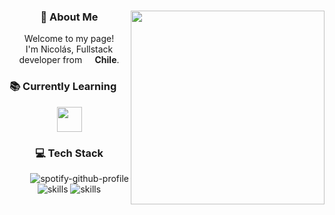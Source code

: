
<body>

<center>

<img  src="https://i.ibb.co/SQG0hqZ/descarga.gif"  align="right"  width="310px"  height="auto">

  

<h3> 💫 About Me</h3>

<p>Welcome to my page! </br> I'm Nicolás, Fullstack developer from <img  src="https://cdn-icons-png.flaticon.com/128/197/197586.png"  width="13"/><b> Chile</b>.

<h3 align="left">📚 Currently Learning</h3>

<img  src="https://skillicons.dev/icons?i=vue,nodejs,nestjs"  height="40"/>
</div>

<br>
<h3>💻 Tech Stack</h3>
<a href="https://github.com/kittinan/spotify-github-profile">
      <img src="https://spotify-github-profile.kittinanx.com/api/view?uid=bixtsicor&cover_image=true&theme=novatorem&show_offline=false&background_color=000000&interchange=true&bar_color=7750bc&bar_color_cover=false" alt="spotify-github-profile" align="right" />
    </a>
<p>
<img src="https://skillicons.dev/icons?i=js,ts,react,django,py,tailwind" alt="skills" />
<img src="https://skillicons.dev/icons?i=linux,docker,nodejs,mysql,vue,laravel" alt="skills" />
</p>


</center>

</body>
